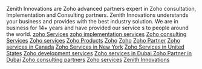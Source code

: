 Zenith Innovations are Zoho advanced partners expert in Zoho consultation, Implementation and Consulting partners. Zenith Innovations understands your business and provides with the best industry solution. We are in business for 14+ years and have provided our service s to people around the world. 
<a href="https://www.zenithinovations.net/">zoho Services</a>
<a href="https://www.zenithinnovations.net/Zoho/ImplementationServices">zoho implementation services</a>
<a href=”https://www.zenithinnovations.net/Zoho/ConsultingServices”>Zoho consulting Services</a>
<a href="https://www.zenithinnovations.net/Home/Index/#services">Zoho services</a>
<a href="https://www.zenithinnovations.net/Zoho/ZohoServices">Zoho Products</a>
<a href="https://www.zenithinnovations.net/Zoho/ZohoServices">Zoho</a>
<a href="https://www.zenithinnovations.net/Zoho/ZohoServices">Zoho</a>
<a href="https://www.zenithinnovations.net/Zoho/ZohoServices">Zoho Partner</a>
<a href="https://www.zenithinnovations.net/Zoho/ZohoServices">Zoho services in Canada</a>
<a href="https://www.zenithinnovations.net/Zoho/ZohoServices">Zoho Services in New York</a>
<a href="https://www.zenithinnovations.net/Zoho/ZohoServices">Zoho Services in United States</a>
<a href="https://www.zenithinnovations.net/Zoho/DevelopmentServices">Zoho development services</a>
<a href="https://www.zenithinnovations.net/"> Zoho services in Dubai </a>
<a href="https://www.zenithinnovations.net/Zoho/ImplementationServices">Zoho Partner in Dubai</a>
<a href="https://www.zenithinnovations.net/Zoho/ImplementationServices">Zoho consulting partners</a>
<a href="https://www.zenithinnovations.net/Zoho/ImplementationServices">Zoho services</a>
<a href="https://www.zenithinnovations.net/">Zenith Innovations</a>
